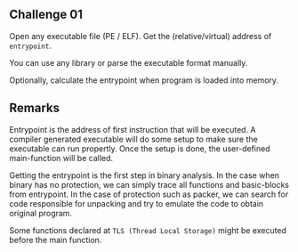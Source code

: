 ## Challenge 01

Open any executable file (PE / ELF). Get the (relative/virtual) address of `entrypoint`.

You can use any library or parse the executable format manually.

Optionally, calculate the entrypoint when program is loaded into memory.

## Remarks

Entrypoint is the address of first instruction that will be executed. A compiler generated executable will do some setup to make sure the executable can run propertly. Once the setup is done, the user-defined main-function will be called.

Getting the entrypoint is the first step in binary analysis. In the case when binary has no protection, we can simply trace all functions and basic-blocks from entrypoint. In the case of protection such as packer, we can search for code responsible for unpacking and try to emulate the code to obtain original program.

Some functions declared at `TLS (Thread Local Storage)` might be executed before the main function.